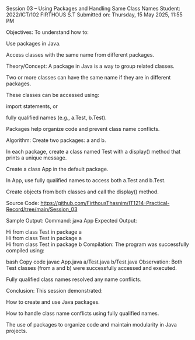 Session 03 – Using Packages and Handling Same Class Names
Student: 2022/ICT/102 FIRTHOUS S.T
Submitted on: Thursday, 15 May 2025, 11:55 PM

Objectives:
To understand how to:

Use packages in Java.

Access classes with the same name from different packages.

Theory/Concept:
A package in Java is a way to group related classes.

Two or more classes can have the same name if they are in different packages.

These classes can be accessed using:

import statements, or

fully qualified names (e.g., a.Test, b.Test).

Packages help organize code and prevent class name conflicts.

Algorithm:
Create two packages: a and b.

In each package, create a class named Test with a display() method that prints a unique message.

Create a class App in the default package.

In App, use fully qualified names to access both a.Test and b.Test.

Create objects from both classes and call the display() method.

Source Code:
https://github.com/FirthousThasnim/IT1214-Practical-Record/tree/main/Session_03

Sample Output:
Command:
java App
Expected Output:

Hi from class Test in package a  
Hi from class Test in package a  
Hi from class Test in package b
Compilation:
The program was successfully compiled using:

bash
Copy code
javac App.java a/Test.java b/Test.java
Observation:
Both Test classes (from a and b) were successfully accessed and executed.

Fully qualified class names resolved any name conflicts.

Conclusion:
This session demonstrated:

How to create and use Java packages.

How to handle class name conflicts using fully qualified names.

The use of packages to organize code and maintain modularity in Java projects.
